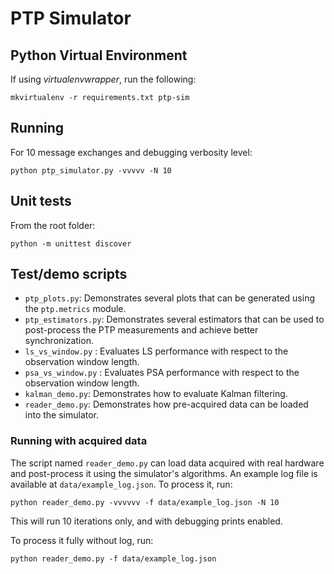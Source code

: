 # PTP Simulator

## Python Virtual Environment

If using *virtualenvwrapper*, run the following:

```
mkvirtualenv -r requirements.txt ptp-sim
```

## Running

For 10 message exchanges and debugging verbosity level:
```
python ptp_simulator.py -vvvvv -N 10
```

## Unit tests

From the root folder:
```
python -m unittest discover
```

## Test/demo scripts

* `ptp_plots.py`: Demonstrates several plots that can be generated using the
  `ptp.metrics` module.
* `ptp_estimators.py`: Demonstrates several estimators that can be used to
  post-process the PTP measurements and achieve better synchronization.
* `ls_vs_window.py` : Evaluates LS performance with respect to the observation
  window length.
* `psa_vs_window.py` : Evaluates PSA performance with respect to the observation
  window length.
* `kalman_demo.py`: Demonstrates how to evaluate Kalman filtering.
* `reader_demo.py`: Demonstrates how pre-acquired data can be loaded into the
  simulator.

### Running with acquired data

The script named `reader_demo.py` can load data acquired with real hardware and
post-process it using the simulator's algorithms. An example log file is
available at `data/example_log.json`. To process it, run:

```
python reader_demo.py -vvvvvv -f data/example_log.json -N 10
```

This will run 10 iterations only, and with debugging prints enabled.

To process it fully without log, run:

```
python reader_demo.py -f data/example_log.json
```
